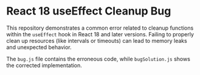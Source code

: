 # React 18 useEffect Cleanup Bug

This repository demonstrates a common error related to cleanup functions within the `useEffect` hook in React 18 and later versions.  Failing to properly clean up resources (like intervals or timeouts) can lead to memory leaks and unexpected behavior.

The `bug.js` file contains the erroneous code, while `bugSolution.js` shows the corrected implementation.